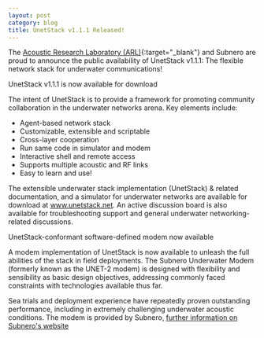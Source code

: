 ```yaml
---
layout: post
category: blog
title: UnetStack v1.1.1 Released!
---
```


The [Acoustic Research Laboratory (ARL)](http://arl.nus.edu.sg/){:target="_blank"} and Subnero are proud to announce the public availability of UnetStack v1.1.1: The flexible network stack for underwater communications!

UnetStack v1.1.1 is now available for download

The intent of UnetStack is to provide a framework for promoting community collaboration in the underwater networks arena. Key elements include:

* Agent-based network stack
* Customizable, extensible and scriptable
* Cross-layer cooperation
* Run same code in simulator and modem
* Interactive shell and remote access
* Supports multiple acoustic and RF links
* Easy to learn and use!

The extensible underwater stack implementation (UnetStack) & related documentation, and a simulator for underwater networks are available for download at www.unetstack.net. An active discussion board is also available for troubleshooting support and general underwater networking-related discussions.

UnetStack-conformant software-defined modem now available

A modem implementation of UnetStack is now available to unleash the full abilities of the stack in field deployments. The Subnero Underwater Modem (formerly known as the UNET-2 modem) is designed with flexibility and sensibility as basic design objectives, addressing commonly faced constraints with technologies available thus far.

Sea trials and deployment experience have repeatedly proven outstanding performance, including in extremely challenging underwater acoustic conditions. The modem is provided by Subnero, [further information on Subnero's website](/technology/Modem)

